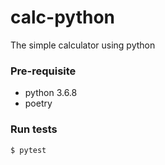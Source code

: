 # calc-python
The simple calculator using python

### Pre-requisite

- python 3.6.8
- poetry


### Run tests
`$ pytest`